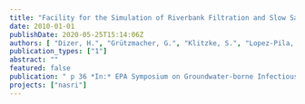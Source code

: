 ```yaml
---
title: "Facility for the Simulation of Riverbank Filtration and Slow Sand Filtration - Examples of Virus Elimination in the Subsurface under near-natural Conditions"
date: 2010-01-01
publishDate: 2020-05-25T15:14:06Z
authors: [ "Dizer, H.", "Grützmacher, G.", "Klitzke, S.", "Lopez-Pila, J. M.", "Szewzyk, R. G." ]
publication_types: ["1"]
abstract: ""
featured: false
publication: " p 36 *In:* EPA Symposium on Groundwater-borne Infectious Disease Epidemiology, Etiologic Agents and Indicators. Carnegie Institute Of Washington, Washington D.C.. 26-27 January 2010"
projects: ["nasri"]
---
```


